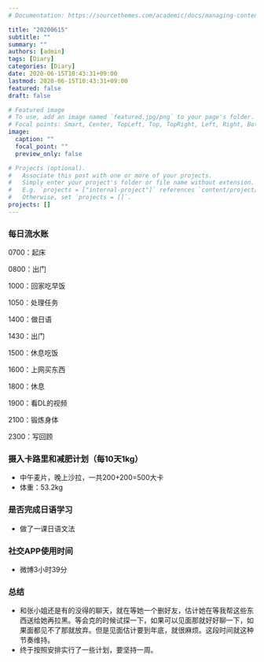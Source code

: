 ```yaml
---
# Documentation: https://sourcethemes.com/academic/docs/managing-content/

title: "20200615"
subtitle: ""
summary: ""
authors: [admin]
tags: [Diary]
categories: [Diary]
date: 2020-06-15T10:43:31+09:00
lastmod: 2020-06-15T10:43:31+09:00
featured: false
draft: false

# Featured image
# To use, add an image named `featured.jpg/png` to your page's folder.
# Focal points: Smart, Center, TopLeft, Top, TopRight, Left, Right, BottomLeft, Bottom, BottomRight.
image:
  caption: ""
  focal_point: ""
  preview_only: false

# Projects (optional).
#   Associate this post with one or more of your projects.
#   Simply enter your project's folder or file name without extension.
#   E.g. `projects = ["internal-project"]` references `content/project/deep-learning/index.md`.
#   Otherwise, set `projects = []`.
projects: []
---
```


### 每日流水账

0700：起床

0800：出门

1000：回家吃早饭

1050：处理任务

1400：做日语

1430：出门

1500：休息吃饭

1600：上网买东西

1800：休息

1900：看DL的视频

2100：锻炼身体

2300：写回顾

### 摄入卡路里和减肥计划（每10天1kg）

- 中午麦片，晚上沙拉，一共200+200=500大卡
- 体重：53.2kg

### 是否完成日语学习

- 做了一课日语文法

### 社交APP使用时间

- 微博3小时39分

### 总结

- 和张小姐还是有的没得的聊天，就在等她一个删好友，估计她在等我帮这些东西送给她再拉黑。等会克的时候试探一下，如果可以见面那就好好聊一下，如果面都见不了那就放弃。但是见面估计要到年底，就很麻烦。这段时间就这种节奏维持。
- 终于按照安排实行了一些计划，要坚持一周。


